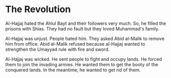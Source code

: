 The Revolution
==============

Al-Hajjaj hated the Ahlul Bayt and their followers very much. So, he
filled the prisons with Shias. They had no fault but they loved
Muhammad's family.

Al-Hajjaj was unjust. People hated him. They asked Abid al-Malik to
remove him from office. Abid al-Malik refused because al-Hajjaj wanted
to strengthen the Umayyad rule with fire and sword.

Al-Hajjaj was wicked. He sent people to fight and occupy lands. He
forced them to join the invading armies. He wanted them to get the booty
of the conquered lands. In the meantime, he wanted to get rid of them.


